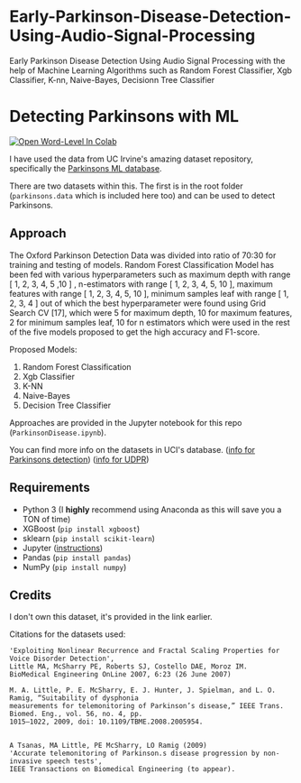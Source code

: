 # Early-Parkinson-Disease-Detection-Using-Audio-Signal-Processing
Early Parkinson Disease Detection Using Audio Signal Processing with the help of Machine Learning Algorithms such as Random Forest Classifier,  Xgb Classifier, K-nn, Naive-Bayes, Decisionn Tree Classifier

# Detecting Parkinsons with ML
[![Open Word-Level In Colab](https://colab.research.google.com/assets/colab-badge.svg)](https://colab.research.google.com/drive/1WdjG9TGtX2VeP3H1B5j9XBAOBoCvKXnL#scrollTo=012faf34)

I have used the data from UC Irvine's amazing dataset repository, specifically the [Parkinsons ML database](https://archive.ics.uci.edu/ml/machine-learning-databases/parkinsons/).

There are two datasets within this. The first is in the root folder (`parkinsons.data` which is included here too) and can be used to detect Parkinsons. 

## Approach

The Oxford Parkinson Detection Data was divided into ratio of 70:30 for training and testing of models.
Random Forest Classification Model has been fed with various hyperparameters such as maximum depth
with range [ 1, 2, 3, 4, 5 ,10 ] , n-estimators with range [ 1, 2, 3, 4, 5, 10 ], maximum features with range [
1, 2, 3, 4, 5, 10 ], minimum samples leaf with range [ 1, 2, 3, 4 ] out of which the best hyperparameter were
found using Grid Search CV [17], which were 5 for maximum depth, 10 for maximum features, 2 for
minimum samples leaf, 10 for n estimators which were used in the rest of the five models proposed to get
the high accuracy and F1-score.

Proposed Models:
1. Random Forest Classification
2. Xgb Classifier
3. K-NN
4. Naive-Bayes
5. Decision Tree Classifier

Approaches are provided in the Jupyter notebook for this repo (`ParkinsonDisease.ipynb`).

You can find more info on the datasets in UCI's database. ([info for Parkinsons detection](https://archive.ics.uci.edu/ml/machine-learning-databases/parkinsons/parkinsons.names)) ([info for UDPR](https://archive.ics.uci.edu/ml/machine-learning-databases/parkinsons/telemonitoring/parkinsons_updrs.names))

## Requirements

- Python 3 (I **highly** recommend using Anaconda as this will save you a TON of time)
- XGBoost (`pip install xgboost`)
- sklearn (`pip install scikit-learn`)
- Jupyter ([instructions](http://jupyter.org/install))
- Pandas (`pip install pandas`)
- NumPy (`pip install numpy`)

## Credits

I don't own this dataset, it's provided in the link earlier.

Citations for the datasets used:

```
'Exploiting Nonlinear Recurrence and Fractal Scaling Properties for Voice Disorder Detection', 
Little MA, McSharry PE, Roberts SJ, Costello DAE, Moroz IM. 
BioMedical Engineering OnLine 2007, 6:23 (26 June 2007)
```

```
M. A. Little, P. E. McSharry, E. J. Hunter, J. Spielman, and L. O. Ramig, “Suitability of dysphonia
measurements for telemonitoring of Parkinson’s disease,” IEEE Trans. Biomed. Eng., vol. 56, no. 4, pp.
1015–1022, 2009, doi: 10.1109/TBME.2008.2005954.


A Tsanas, MA Little, PE McSharry, LO Ramig (2009)
'Accurate telemonitoring of Parkinson.s disease progression by non-invasive speech tests',
IEEE Transactions on Biomedical Engineering (to appear).
```


